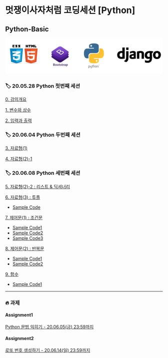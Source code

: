 # 멋쟁이사자처럼 코딩세션 [Python]

## Python-Basic

![img](img/contents.jpg)

### 🏷️ 20.05.28 Python 첫번째 세션

[0. 강의개요](python-basic-00.md)  

[1. 변수와 상수](python-basic-01.md) 

[2. 입력과 출력](python-basic-02.md)   

### 🏷️ 20.06.04 Python 두번째 세션

[3. 자료형(1)](python-basic-03(1).md)   

[4. 자료형(2)-1](python-basic-03(2).md)   

### 🏷️ 20.06.08 Python 세번째 세션

[5. 자료형(2)-2 : 리스트 & 딕셔너리](python-basic-03(2).md)    

[6. 자료형(3) : 튜플](python-basic-03(3).md)   

-  [Sample Code](https://github.com/hufslion8th/Python-Basic/blob/master/SampleCode/03.python-basic-ex5.py)  


[7. 제어문(1) : 조건문](python-basic-04(1).md)   

- [Sample Code1](https://github.com/hufslion8th/Python-Basic/blob/master/SampleCode/04.if-else-ex1.py)
- [Sample Code2](https://github.com/hufslion8th/Python-Basic/blob/master/SampleCode/04.if-else-ex2.py)  
- [Sample Code3](https://github.com/hufslion8th/Python-Basic/blob/master/SampleCode/04.if-else-ex2.py)   

[8. 제어문(2) : 반복문](python-basic-04(2).md)   

- [Sample Code1](https://github.com/hufslion8th/Python-Basic/blob/master/SampleCode/04.for-while-ex1.py)
- [Sample Code2](https://github.com/hufslion8th/Python-Basic/blob/master/SampleCode/04.for-while-ex2.py)  

[9. 함수](python-basic-05.md)   
- [Sample Code1](https://github.com/hufslion8th/Python-Basic/blob/master/SampleCode/05.function.py)
  
---


### 🔥 과제

#### Assignment1
[Python 문법 익히기 - 20.06.05(금) 23:59까지](Assignment1/Assignment1.md)  

#### Assignment2
[로또 번호 생성하기 - 20.06.14(일) 23:59까지](Assignment2/Assignment2.md)  
